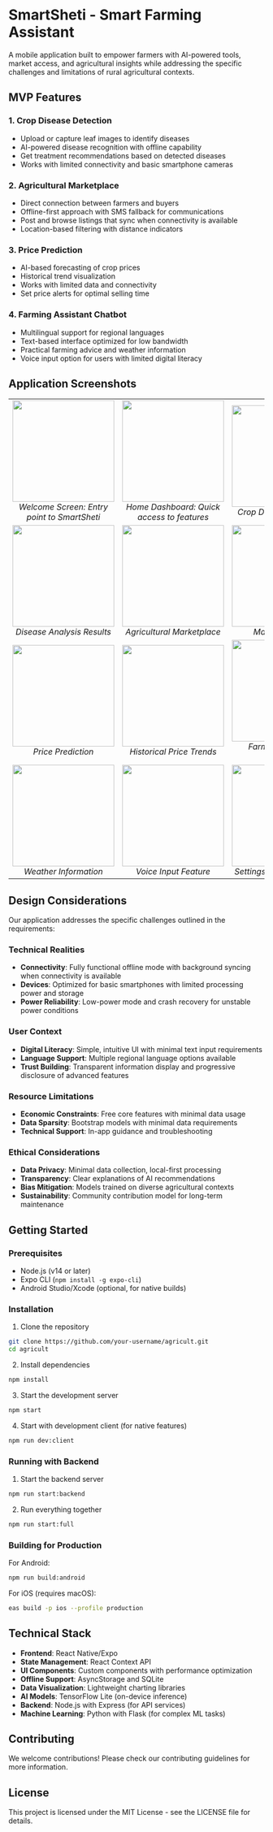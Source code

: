 # SmartSheti - Smart Farming Assistant

A mobile application built to empower farmers with AI-powered tools, market access, and agricultural insights while addressing the specific challenges and limitations of rural agricultural contexts.

## MVP Features

### 1. Crop Disease Detection
- Upload or capture leaf images to identify diseases
- AI-powered disease recognition with offline capability
- Get treatment recommendations based on detected diseases
- Works with limited connectivity and basic smartphone cameras

### 2. Agricultural Marketplace
- Direct connection between farmers and buyers
- Offline-first approach with SMS fallback for communications
- Post and browse listings that sync when connectivity is available
- Location-based filtering with distance indicators

### 3. Price Prediction
- AI-based forecasting of crop prices
- Historical trend visualization
- Works with limited data and connectivity
- Set price alerts for optimal selling time

### 4. Farming Assistant Chatbot
- Multilingual support for regional languages
- Text-based interface optimized for low bandwidth
- Practical farming advice and weather information
- Voice input option for users with limited digital literacy

## Application Screenshots

<table>
  <tr>
    <td align="center">
      <img src="https://github.com/user-attachments/assets/5d156f80-f62d-49eb-9664-ee8b4662d31f" width="200"/><br/>
      <em>Welcome Screen: Entry point to SmartSheti</em>
    </td>
    <td align="center">
      <img src="https://github.com/user-attachments/assets/aded5af1-0d72-4a06-b0d8-50161e011bd0" width="200"/><br/>
      <em>Home Dashboard: Quick access to features</em>
    </td>
    <td align="center">
      <img src="https://github.com/user-attachments/assets/22b829ed-d4f8-4354-a44c-f813a16fa8d9" width="200"/><br/>
      <em>Crop Disease Detection</em>
    </td>
  </tr>
  <tr>
    <td align="center">
      <img src="https://github.com/user-attachments/assets/f307a22b-2cbd-406b-8346-23314ac52e50" width="200"/><br/>
      <em>Disease Analysis Results</em>
    </td>
    <td align="center">
      <img src="https://github.com/user-attachments/assets/fb253d9b-6800-471a-976e-9b1120455c00" width="200"/><br/>
      <em>Agricultural Marketplace</em>
    </td>
    <td align="center">
      <img src="https://github.com/user-attachments/assets/1d1214ab-d60a-4f25-8fe7-abddcb33dbca" width="200"/><br/>
      <em>Market Listings</em>
    </td>
  </tr>
  <tr>
    <td align="center">
      <img src="https://github.com/user-attachments/assets/1b2c6483-7b05-495c-ae02-fb735534b88e" width="200"/><br/>
      <em>Price Prediction</em>
    </td>
    <td align="center">
      <img src="https://github.com/user-attachments/assets/b90feaa3-e82f-487e-9a79-0729e5a2c637" width="200"/><br/>
      <em>Historical Price Trends</em>
    </td>
    <td align="center">
      <img src="https://github.com/user-attachments/assets/7c1ff116-aef3-4b82-9128-2297d60a2c0f" width="200"/><br/>
      <em>Farming Assistant Chatbot</em>
    </td>
  </tr>
  <tr>
    <td align="center">
      <img src="https://github.com/user-attachments/assets/e1146d38-e8e4-4523-a431-5fd6a1ba2cec" width="200"/><br/>
      <em>Weather Information</em>
    </td>
    <td align="center">
      <img src="https://github.com/user-attachments/assets/630b159f-1e35-430a-9400-24da64b4b07e" width="200"/><br/>
      <em>Voice Input Feature</em>
    </td>
    <td align="center">
      <img src="https://github.com/user-attachments/assets/eae2248d-9d90-4e80-8a3e-107b42851b6e" width="200"/><br/>
      <em>Settings and Preferences</em>
    </td>
  </tr>
</table>

## Design Considerations

Our application addresses the specific challenges outlined in the requirements:

### Technical Realities
- **Connectivity**: Fully functional offline mode with background syncing when connectivity is available
- **Devices**: Optimized for basic smartphones with limited processing power and storage
- **Power Reliability**: Low-power mode and crash recovery for unstable power conditions

### User Context
- **Digital Literacy**: Simple, intuitive UI with minimal text input requirements
- **Language Support**: Multiple regional language options available
- **Trust Building**: Transparent information display and progressive disclosure of advanced features

### Resource Limitations
- **Economic Constraints**: Free core features with minimal data usage
- **Data Sparsity**: Bootstrap models with minimal data requirements
- **Technical Support**: In-app guidance and troubleshooting

### Ethical Considerations
- **Data Privacy**: Minimal data collection, local-first processing
- **Transparency**: Clear explanations of AI recommendations
- **Bias Mitigation**: Models trained on diverse agricultural contexts
- **Sustainability**: Community contribution model for long-term maintenance

## Getting Started

### Prerequisites
- Node.js (v14 or later)
- Expo CLI (`npm install -g expo-cli`)
- Android Studio/Xcode (optional, for native builds)

### Installation

1. Clone the repository
```bash
git clone https://github.com/your-username/agricult.git
cd agricult
```

2. Install dependencies
```bash
npm install
```

3. Start the development server
```bash
npm start
```

4. Start with development client (for native features)
```bash
npm run dev:client
```

### Running with Backend

1. Start the backend server
```bash
npm run start:backend
```

2. Run everything together
```bash
npm run start:full
```

### Building for Production

For Android:
```bash
npm run build:android
```

For iOS (requires macOS):
```bash
eas build -p ios --profile production
```

## Technical Stack

- **Frontend**: React Native/Expo
- **State Management**: React Context API
- **UI Components**: Custom components with performance optimization
- **Offline Support**: AsyncStorage and SQLite
- **Data Visualization**: Lightweight charting libraries
- **AI Models**: TensorFlow Lite (on-device inference)
- **Backend**: Node.js with Express (for API services)
- **Machine Learning**: Python with Flask (for complex ML tasks)

## Contributing

We welcome contributions! Please check our contributing guidelines for more information.

## License

This project is licensed under the MIT License - see the LICENSE file for details.
